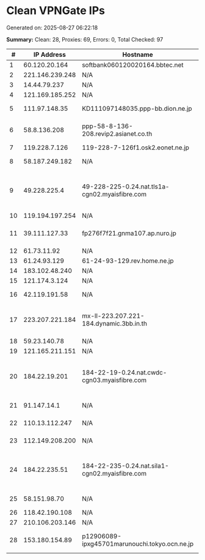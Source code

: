 # Clean VPNGate IPs
Generated on: 2025-08-27 06:22:18

**Summary:** Clean: 28, Proxies: 69, Errors: 0, Total Checked: 97

| # | IP Address | Hostname | Type | Country | Provider |
|---|------------|----------|------|---------|----------|
| 1 | 60.120.20.164 | softbank060120020164.bbtec.net | Business | JP | SoftBank Corp. |
| 2 | 221.146.239.248 | N/A | Business | KR | Korea Telecom |
| 3 | 14.44.79.237 | N/A | Wireless | KR | Korea Telecom |
| 4 | 121.169.185.252 | N/A | Business | KR | Korea Telecom |
| 5 | 111.97.148.35 | KD111097148035.ppp-bb.dion.ne.jp | Business | JP | KDDI CORPORATION |
| 6 | 58.8.136.208 | ppp-58-8-136-208.revip2.asianet.co.th | Business | TH | TRUE INTERNET CORPORATION CO. LTD. |
| 7 | 119.228.7.126 | 119-228-7-126f1.osk2.eonet.ne.jp | Business | JP | OPTAGE Inc. |
| 8 | 58.187.249.182 | N/A | Wireless | VN | FPT Telecom Company |
| 9 | 49.228.225.4 | 49-228-225-0.24.nat.tls1a-cgn02.myaisfibre.com | Residential | TH | ADVANCED WIRELESS NETWORK COMPANY LIMITED |
| 10 | 119.194.197.254 | N/A | Business | KR | Korea Telecom |
| 11 | 39.111.127.33 | fp276f7f21.gnma107.ap.nuro.jp | Business | JP | Sony Network Communications Inc. |
| 12 | 61.73.11.92 | N/A | Wireless | KR | Korea Telecom |
| 13 | 61.24.93.129 | 61-24-93-129.rev.home.ne.jp | Business | JP | JCOM Co., Ltd. |
| 14 | 183.102.48.240 | N/A | Business | KR | Korea Telecom |
| 15 | 121.174.3.124 | N/A | Business | KR | Korea Telecom |
| 16 | 42.119.191.58 | N/A | Business | VN | FPT Telecom Company |
| 17 | 223.207.221.184 | mx-ll-223.207.221-184.dynamic.3bb.in.th | Residential | TH | Triple T Broadband Public Company Limited |
| 18 | 59.23.140.78 | N/A | Business | KR | Korea Telecom |
| 19 | 121.165.211.151 | N/A | Business | KR | Korea Telecom |
| 20 | 184.22.19.201 | 184-22-19-0.24.nat.cwdc-cgn03.myaisfibre.com | Residential | TH | ADVANCED WIRELESS NETWORK COMPANY LIMITED |
| 21 | 91.147.14.1 | N/A | Residential | RU | PJSC Rostelecom |
| 22 | 110.13.112.247 | N/A | Business | KR | SK Broadband Co Ltd |
| 23 | 112.149.208.200 | N/A | Business | KR | LG POWERCOMM |
| 24 | 184.22.235.51 | 184-22-235-0.24.nat.sila1-cgn02.myaisfibre.com | Wireless | TH | ADVANCED WIRELESS NETWORK COMPANY LIMITED |
| 25 | 58.151.98.70 | N/A | Business | KR | LG DACOM Corporation |
| 26 | 118.42.190.108 | N/A | Business | KR | Korea Telecom |
| 27 | 210.106.203.146 | N/A | Business | KR | DLIVE |
| 28 | 153.180.154.89 | p12906089-ipxg45701marunouchi.tokyo.ocn.ne.jp | Business | JP | NTT Communications Corporation |
